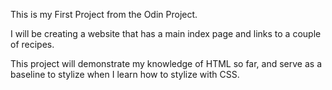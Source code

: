 This is my First Project from the Odin Project.

I will be creating a website that has a main index page and links to a couple of recipes.

This project will demonstrate my knowledge of HTML so far, and serve as a baseline to stylize when I learn how to stylize with CSS.